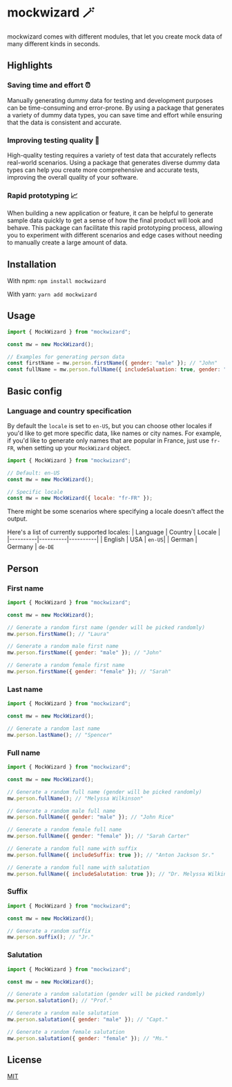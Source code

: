 # mockwizard 🪄
mockwizard comes with different modules, that let you create mock data of many different kinds in seconds.

## Highlights

### Saving time and effort ⏰
Manually generating dummy data for testing and development purposes can be time-consuming and error-prone. By using a package that generates a variety of dummy data types, you can save time and effort while ensuring that the data is consistent and accurate.

### Improving testing quality 🧪
High-quality testing requires a variety of test data that accurately reflects real-world scenarios. Using a package that generates diverse dummy data types can help you create more comprehensive and accurate tests, improving the overall quality of your software.

### Rapid prototyping 📈
When building a new application or feature, it can be helpful to generate sample data quickly to get a sense of how the final product will look and behave. This package can facilitate this rapid prototyping process, allowing you to experiment with different scenarios and edge cases without needing to manually create a large amount of data.

## Installation

With npm:
`npm install mockwizard`

With yarn:
`yarn add mockwizard`

## Usage
```js
import { MockWizard } from "mockwizard";

const mw = new MockWizard();

// Examples for generating person data
const firstName = mw.person.firstName({ gender: "male" }); // "John"
const fullName = mw.person.fullName({ includeSaluation: true, gender: "female" }); // "Mrs. Sarah Thompson"
```

## Basic config

### Language and country specification
By default the `locale` is set to `en-US`, but you can choose other locales if you'd like to get more specific data, like names or city names.
For example, if you'd like to generate only names that are popular in France, just use `fr-FR`, when setting up your `MockWizard` object.
```js
import { MockWizard } from "mockwizard";

// Default: en-US
const mw = new MockWizard();

// Specific locale
const mw = new MockWizard({ locale: "fr-FR" });
```
There might be some scenarios where specifying a locale doesn't affect the output.

Here's a list of currently supported locales:
| Language | Country | Locale |
|----------|----------|----------|
| English | USA | `en-US`|
| German | Germany | `de-DE`

## Person

### First name
```js
import { MockWizard } from "mockwizard";

const mw = new MockWizard();

// Generate a random first name (gender will be picked randomly)
mw.person.firstName(); // "Laura"

// Generate a random male first name
mw.person.firstName({ gender: "male" }); // "John"

// Generate a random female first name
mw.person.firstName({ gender: "female" }); // "Sarah"
```

### Last name
```js
import { MockWizard } from "mockwizard";

const mw = new MockWizard();

// Generate a random last name
mw.person.lastName(); // "Spencer"
```

### Full name
```js
import { MockWizard } from "mockwizard";

const mw = new MockWizard();

// Generate a random full name (gender will be picked randomly)
mw.person.fullName(); // "Melyssa Wilkinson"

// Generate a random male full name
mw.person.fullName({ gender: "male" }); // "John Rice"

// Generate a random female full name
mw.person.fullName({ gender: "female" }); // "Sarah Carter"

// Generate a random full name with suffix
mw.person.fullName({ includeSuffix: true }); // "Anton Jackson Sr."

// Generate a random full name with salutation
mw.person.fullName({ includeSalutation: true }); // "Dr. Melyssa Wilkinson"
```

### Suffix
```js
import { MockWizard } from "mockwizard";

const mw = new MockWizard();

// Generate a random suffix
mw.person.suffix(); // "Jr."
```

### Salutation
```js
import { MockWizard } from "mockwizard";

const mw = new MockWizard();

// Generate a random salutation (gender will be picked randomly)
mw.person.salutation(); // "Prof."

// Generate a random male salutation
mw.person.salutation({ gender: "male" }); // "Capt."

// Generate a random female salutation
mw.person.salutation({ gender: "female" }); // "Ms."
```

## License

[MIT](https://github.com/jeanmarc5592/mockwizard/blob/main/LICENSE)

